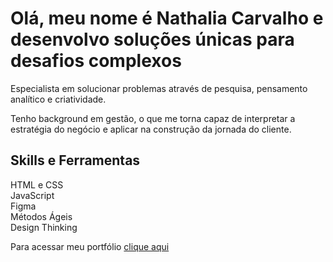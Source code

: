 <h1>Olá, meu nome é Nathalia Carvalho e desenvolvo soluções únicas para desafios complexos</h1>
<p>Especialista em solucionar problemas através de pesquisa, pensamento analítico e criatividade.</p>
<p>Tenho background em gestão, o que me torna capaz de interpretar a estratégia do negócio e aplicar na construção da jornada do cliente.</p>

<h2>Skills e Ferramentas</h2>
<p>HTML e CSS
<br>JavaScript
<br>Figma
<br>Métodos Ágeis
<br>Design Thinking</p>



Para acessar meu portfólio [clique aqui](https://www.notion.so/nathalia-carvalho/Portfolio-Product-Design-UX-UI-190e5ba7a2d44540bbad91cdd4991c99)

